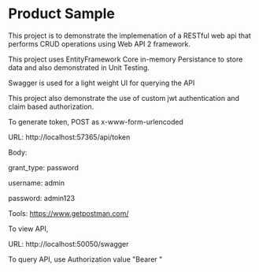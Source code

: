 # Product Sample

This project is to demonstrate the implemenation of a RESTful web api that performs CRUD operations using Web API 2 framework. 

This project uses EntityFramework Core in-memory Persistance to store data and also demonstrated in Unit Testing. 

Swagger is used for a light weight UI for querying the API

This project also demonstrate the use of custom jwt authentication and claim based authorization.

To generate token, POST as x-www-form-urlencoded

URL: http://localhost:57365/api/token

Body: 

grant_type: password

username: admin

password: admin123 

Tools: https://www.getpostman.com/

To view API, 

URL: http://localhost:50050/swagger

To query API, use Authorization value "Bearer <jwt token>"
  
  
